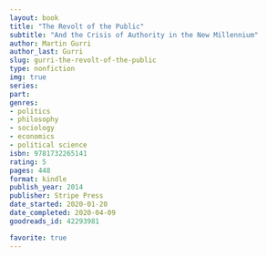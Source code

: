 ```yaml
---
layout: book
title: "The Revolt of the Public"
subtitle: "And the Crisis of Authority in the New Millennium"
author: Martin Gurri
author_last: Gurri
slug: gurri-the-revolt-of-the-public
type: nonfiction
img: true
series: 
part: 
genres:
- politics
- philosophy
- sociology
- economics
- political science
isbn: 9781732265141
rating: 5
pages: 448
format: kindle
publish_year: 2014
publisher: Stripe Press
date_started: 2020-01-20
date_completed: 2020-04-09
goodreads_id: 42293981

favorite: true
---
```


